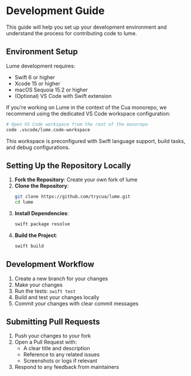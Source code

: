 # Development Guide

This guide will help you set up your development environment and understand the process for contributing code to lume.

## Environment Setup

Lume development requires:

- Swift 6 or higher
- Xcode 15 or higher
- macOS Sequoia 15.2 or higher
- (Optional) VS Code with Swift extension

If you're working on Lume in the context of the Cua monorepo, we recommend using the dedicated VS Code workspace configuration:

```bash
# Open VS Code workspace from the root of the monorepo
code .vscode/lume.code-workspace
```

This workspace is preconfigured with Swift language support, build tasks, and debug configurations.

## Setting Up the Repository Locally

1. **Fork the Repository**: Create your own fork of lume
2. **Clone the Repository**:
   ```bash
   git clone https://github.com/trycua/lume.git
   cd lume
   ```
3. **Install Dependencies**:
   ```bash
   swift package resolve
   ```
4. **Build the Project**:
   ```bash
   swift build
   ```

## Development Workflow

1. Create a new branch for your changes
2. Make your changes
3. Run the tests: `swift test`
4. Build and test your changes locally
5. Commit your changes with clear commit messages

## Submitting Pull Requests

1. Push your changes to your fork
2. Open a Pull Request with:
   - A clear title and description
   - Reference to any related issues
   - Screenshots or logs if relevant
3. Respond to any feedback from maintainers
